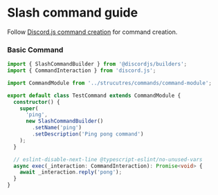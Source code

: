 # Slash command guide

Follow [Discord.js command creation](https://discordjs.guide/interactions/slash-commands.html#guild-commands) for command creation.

### Basic Command

```typescript
import { SlashCommandBuilder } from '@discordjs/builders';
import { CommandInteraction } from 'discord.js';

import CommandModule from '../strucutres/commands/command-module';

export default class TestCommand extends CommandModule {
  constructor() {
    super(
      'ping',
      new SlashCommandBuilder()
        .setName('ping')
        .setDescription('Ping pong command')
    );
  }

  // eslint-disable-next-line @typescript-eslint/no-unused-vars
  async exec(_interaction: CommandInteraction): Promise<void> {
    await _interaction.reply('pong');
  }
}
```
